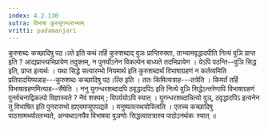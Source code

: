 ```yaml
---
index: 4.2.130
sutra: विभाषा कुरुयुगन्धराभ्याम्
vritti: padamanjari
---
```


 कुरुशब्दः कच्छादिषु पठ।ल्ते इति कथं तर्हि कुरुशब्दाद् वुञः प्राप्तिरुक्ता, ताभ्यामवृद्धादपीति नित्यं वुञि प्राप्त इति ? आद्यप्राप्त्यभिप्रायेण तदुक्तम्, न पुनर्योऽनेन विकल्पेन बाध्यते तदभिप्रायेण । येऽपि पठन्ति--वुञि सिद्ध इति, प्राप्त इत्यर्थः । यथा सिद्धे सत्यारम्भो नियमार्थ इति कुरुशब्दार्थं विभाषाग्रहणं न कर्तव्यमिति प्रतिपादयिष्यन्नाह---कुरुशब्दः कच्छादिषु पठ।ल्ति इति । ततः किमित्यत्राह---तत्रेति । किमर्तं तर्हि विभाषाग्रहणमित्याह--सैषेति । ननु युगन्धरशब्दादपि ठवृद्धादपिऽ इति नित्ये वुञि सिद्धेऽन्तरेणापि विभाषाग्रहणं पुनर्वचनाद्विकल्पो विज्ञास्यते ? नैवं शक्यम् ; विपर्ययोऽपि स्यात् । युगन्धरशब्दान्नित्यो वुञ्, ठवृद्धादपिऽ इत्यनेन तु विभाषित इति पुनरारम्भो ह्यएवमप्युपपद्यते । मनुष्यतत्स्थयोस्त्विति । एतच्च कच्छादिषु पाठसामर्थ्याल्लभ्यते, अन्यथाऽनयैव विभाषया वुञणोः सिद्धत्वातत्रास्य पाठोऽनर्थकः स्यात् ॥